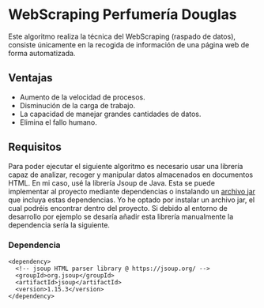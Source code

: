 # WebScraping Perfumería Douglas
Este algoritmo realiza la técnica del WebScraping (raspado de datos), consiste únicamente en la recogida de información de una página web de forma automatizada. 
## Ventajas
* Aumento de la velocidad de procesos.
* Disminución de la carga de trabajo.
* La capacidad de manejar grandes cantidades de datos.
* Elimina el fallo humano.
## Requisitos
Para poder ejecutar el siguiente algoritmo es necesario usar una librería capaz de analizar, recoger y manipular datos almacenados en documentos HTML. En mi caso, usé la 
librería Jsoup de Java. Esta se puede implementar al proyecto mediante dependencias o instalando un [archivo jar](https://jsoup.org/download) que incluya estas dependencias. Yo he optado por instalar 
un archivo jar, el cual podréis encontrar dentro del proyecto. Si debido al entorno de desarrollo por ejemplo se desaría añadir esta librería manualmente la dependencia 
sería la siguiente. 
### Dependencia
```
<dependency>
  <!-- jsoup HTML parser library @ https://jsoup.org/ -->
  <groupId>org.jsoup</groupId>
  <artifactId>jsoup</artifactId>
  <version>1.15.3</version>
</dependency>
```
